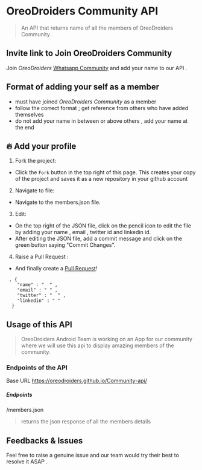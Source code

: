 # OreoDroiders Community API
> An API  that returns name of all the  members of OreoDroiders Community .



## Invite link to Join OreoDroiders Community
Join *OreoDroiders* [Whatsapp Community](https://chat.whatsapp.com/GtW7GwySGDhCk7KtNGiHMO) and add your  name to our API .


## Format of adding your self as a member
- must have joined *OreoDroiders Community* as a member
- follow the correct format ; get reference from others who have added themselves
-  do not add your name  in between or above others , add your name at the end
 
## 🔥 Add your profile

1. Fork the project:

- Click the `Fork` button in the top right of this page. This creates  your copy of the project and saves it as a new repository in your github account

2. Navigate to file:

- Navigate to the members.json file.

3. Edit:

- On the top right of the JSON file, click on the pencil icon to edit the file by adding your name , email , twitter id and linkedin id.
- After editing the JSON file, add a commit message and click on the green button saying "Commit Changes". 

4. Raise a Pull Request :

- And finally create a [Pull Request](https://help.github.com/en/github/collaborating-with-issues-and-pull-requests/creating-a-pull-request)!


```
 , {
    "name" : "  " ,
    "email" : " " ,
    "twitter" : "  " ,
    "linkedin" : " " 
  } 
  ```
  
  ## Usage of this API
  > OreoDroiders Android Team is working on an App for our community where we will use this api to display amazing members of the community.
  
  ### Endpoints of the API
  
  Base URL 
  https://oreodroiders.github.io/Community-api/
  
  ##### Endpoints
  
  /members.json
  > returns the json response of all the members details
  
  
  ## Feedbacks & Issues
  
  Feel free to raise a genuine issue and our team would try their best to resolve it ASAP .
